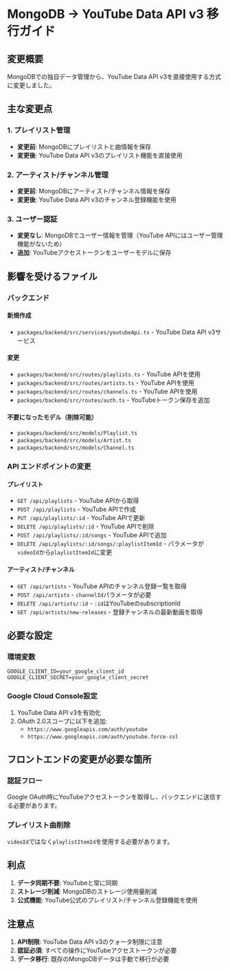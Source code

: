 # MongoDB → YouTube Data API v3 移行ガイド

## 変更概要

MongoDBでの独自データ管理から、YouTube Data API v3を直接使用する方式に変更しました。

## 主な変更点

### 1. プレイリスト管理
- **変更前**: MongoDBにプレイリストと曲情報を保存
- **変更後**: YouTube Data API v3のプレイリスト機能を直接使用

### 2. アーティスト/チャンネル管理
- **変更前**: MongoDBにアーティスト/チャンネル情報を保存
- **変更後**: YouTube Data API v3のチャンネル登録機能を使用

### 3. ユーザー認証
- **変更なし**: MongoDBでユーザー情報を管理（YouTube APIにはユーザー管理機能がないため）
- **追加**: YouTubeアクセストークンをユーザーモデルに保存

## 影響を受けるファイル

### バックエンド

#### 新規作成
- `packages/backend/src/services/youtubeApi.ts` - YouTube Data API v3サービス

#### 変更
- `packages/backend/src/routes/playlists.ts` - YouTube APIを使用
- `packages/backend/src/routes/artists.ts` - YouTube APIを使用
- `packages/backend/src/routes/channels.ts` - YouTube APIを使用
- `packages/backend/src/routes/auth.ts` - YouTubeトークン保存を追加

#### 不要になったモデル（削除可能）
- `packages/backend/src/models/Playlist.ts`
- `packages/backend/src/models/Artist.ts`
- `packages/backend/src/models/Channel.ts`

### API エンドポイントの変更

#### プレイリスト
- `GET /api/playlists` - YouTube APIから取得
- `POST /api/playlists` - YouTube APIで作成
- `PUT /api/playlists/:id` - YouTube APIで更新
- `DELETE /api/playlists/:id` - YouTube APIで削除
- `POST /api/playlists/:id/songs` - YouTube APIで追加
- `DELETE /api/playlists/:id/songs/:playlistItemId` - パラメータが`videoId`から`playlistItemId`に変更

#### アーティスト/チャンネル
- `GET /api/artists` - YouTube APIのチャンネル登録一覧を取得
- `POST /api/artists` - `channelId`パラメータが必要
- `DELETE /api/artists/:id` - `:id`はYouTubeのsubscriptionId
- `GET /api/artists/new-releases` - 登録チャンネルの最新動画を取得

## 必要な設定

### 環境変数
```env
GOOGLE_CLIENT_ID=your_google_client_id
GOOGLE_CLIENT_SECRET=your_google_client_secret
```

### Google Cloud Console設定
1. YouTube Data API v3を有効化
2. OAuth 2.0スコープに以下を追加:
   - `https://www.googleapis.com/auth/youtube`
   - `https://www.googleapis.com/auth/youtube.force-ssl`

## フロントエンドの変更が必要な箇所

### 認証フロー
Google OAuth時にYouTubeアクセストークンを取得し、バックエンドに送信する必要があります。

### プレイリスト曲削除
`videoId`ではなく`playlistItemId`を使用する必要があります。

## 利点

1. **データ同期不要**: YouTubeと常に同期
2. **ストレージ削減**: MongoDBのストレージ使用量削減
3. **公式機能**: YouTube公式のプレイリスト/チャンネル登録機能を使用

## 注意点

1. **API制限**: YouTube Data API v3のクォータ制限に注意
2. **認証必須**: すべての操作にYouTubeアクセストークンが必要
3. **データ移行**: 既存のMongoDBデータは手動で移行が必要
